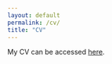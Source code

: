 ```yaml
---
layout: default
permalink: /cv/
title: "CV"
---
```


My CV can be accessed [here](https://beilong-tang.github.io/assets/pdf/example_pdf.pdf).